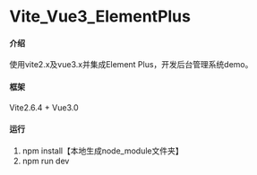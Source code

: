 # Vite_Vue3_ElementPlus

#### 介绍
使用vite2.x及vue3.x并集成Element Plus，开发后台管理系统demo。

#### 框架
Vite2.6.4 + Vue3.0

#### 运行
1.  npm install【本地生成node_module文件夹】
2.  npm run dev

